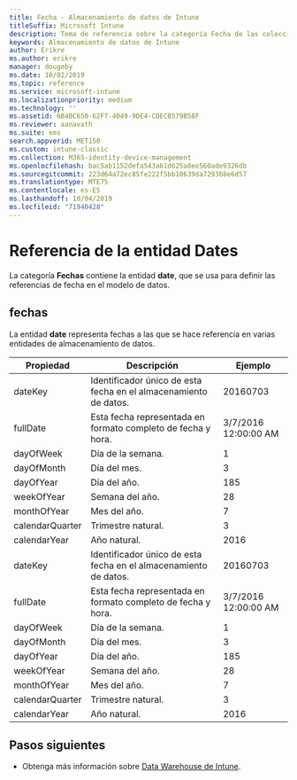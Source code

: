 ```yaml
---
title: Fecha - Almacenamiento de datos de Intune
titleSuffix: Microsoft Intune
description: Tema de referencia sobre la categoría Fecha de las colecciones de entidades de la API de Almacenamiento de datos de Intune.
keywords: Almacenamiento de datos de Intune
author: Erikre
ms.author: erikre
manager: dougeby
ms.date: 10/02/2019
ms.topic: reference
ms.service: microsoft-intune
ms.localizationpriority: medium
ms.technology: ''
ms.assetid: 6B4BC650-62F7-4049-9DE4-CDECB579B58F
ms.reviewer: aanavath
ms.suite: ems
search.appverid: MET150
ms.custom: intune-classic
ms.collection: M365-identity-device-management
ms.openlocfilehash: bac5ab1152defa543a61d625a8ee560ade9326db
ms.sourcegitcommit: 223d64a72ec85fe222f5bb10639da729368e6d57
ms.translationtype: MTE75
ms.contentlocale: es-ES
ms.lasthandoff: 10/04/2019
ms.locfileid: "71940428"
---
```

# <a name="reference-for-dates-entity"></a>Referencia de la entidad Dates

La categoría **Fechas** contiene la entidad **date**, que se usa para definir las referencias de fecha en el modelo de datos.

## <a name="dates"></a>fechas

La entidad **date** representa fechas a las que se hace referencia en varias entidades de almacenamiento de datos.


|    Propiedad     |                      Descripción                       |       Ejemplo        |
|-----------------|--------------------------------------------------------|----------------------|
|     dateKey     | Identificador único de esta fecha en el almacenamiento de datos. |       20160703       |
|    fullDate     |    Esta fecha representada en formato completo de fecha y hora.     | 3/7/2016 12:00:00 AM |
|    dayOfWeek    |                      Día de la semana.                       |          1           |
|   dayOfMonth    |                      Día del mes.                      |          3           |
|    dayOfYear    |                      Día del año.                       |         185          |
|   weekOfYear    |                      Semana del año.                      |          28          |
|   monthOfYear   |                   Mes del año.                    |          7           |
| calendarQuarter |                    Trimestre natural.                    |          3           |
|  calendarYear   |                     Año natural.                      |         2016         |
|     dateKey     | Identificador único de esta fecha en el almacenamiento de datos. |       20160703       |
|    fullDate     |    Esta fecha representada en formato completo de fecha y hora.     | 3/7/2016 12:00:00 AM |
|    dayOfWeek    |                      Día de la semana.                       |          1           |
|   dayOfMonth    |                      Día del mes.                      |          3           |
|    dayOfYear    |                      Día del año.                       |         185          |
|   weekOfYear    |                      Semana del año.                      |          28          |
|   monthOfYear   |                   Mes del año.                    |          7           |
| calendarQuarter |                    Trimestre natural.                    |          3           |
|  calendarYear   |                     Año natural.                      |         2016         |

## <a name="next-steps"></a>Pasos siguientes

- Obtenga más información sobre [Data Warehouse de Intune](../reports-nav-create-intune-reports.md).
